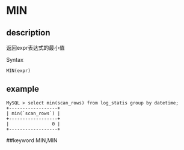 # MIN
## description

返回expr表达式的最小值

 Syntax

`MIN(expr)`

## example
```
MySQL > select min(scan_rows) from log_statis group by datetime;
+------------------+
| min(`scan_rows`) |
+------------------+
|                0 |
+------------------+
```
##keyword
MIN,MIN
